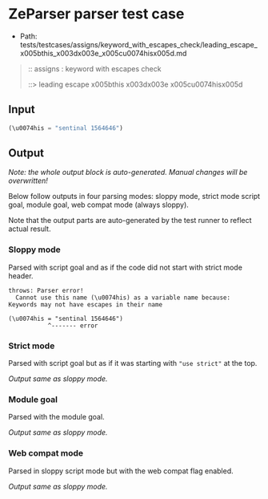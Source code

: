# ZeParser parser test case

- Path: tests/testcases/assigns/keyword_with_escapes_check/leading_escape_x005bthis_x003dx003e_x005cu0074hisx005d.md

> :: assigns : keyword with escapes check
>
> ::> leading escape x005bthis x003dx003e x005cu0074hisx005d

## Input

`````js
(\u0074his = "sentinal 1564646")
`````

## Output

_Note: the whole output block is auto-generated. Manual changes will be overwritten!_

Below follow outputs in four parsing modes: sloppy mode, strict mode script goal, module goal, web compat mode (always sloppy).

Note that the output parts are auto-generated by the test runner to reflect actual result.

### Sloppy mode

Parsed with script goal and as if the code did not start with strict mode header.

`````
throws: Parser error!
  Cannot use this name (\u0074his) as a variable name because: Keywords may not have escapes in their name

(\u0074his = "sentinal 1564646")
           ^------- error
`````

### Strict mode

Parsed with script goal but as if it was starting with `"use strict"` at the top.

_Output same as sloppy mode._

### Module goal

Parsed with the module goal.

_Output same as sloppy mode._

### Web compat mode

Parsed in sloppy script mode but with the web compat flag enabled.

_Output same as sloppy mode._
